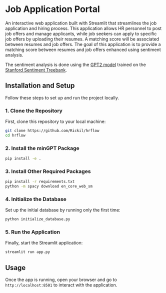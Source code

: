 # Job Application Portal

An interactive web application built with Streamlit that streamlines the job application and hiring process. This application allows HR personnel to post job offers and manage applicants, while job seekers can apply to specific job offers by uploading their resumes. A matching score will be associated between resumes and job offers. The goal of this application is to provide a matching score between resumes and job offers enhanced using sentiment analysis.

The sentiment analysis is done using the [GPT2 model](https://paperswithcode.com/paper/language-models-are-unsupervised-multitask) trained on the [Stanford Sentiment Treebank](https://paperswithcode.com/dataset/sst).

## Installation and Setup

Follow these steps to set up and run the project locally.

### 1. Clone the Repository

First, clone this repository to your local machine:

```bash
git clone https://github.com/Rickil/hrflow
cd hrflow
```

### 2. Install the minGPT Package

```bash
pip install -e .
```

### 3. Install Other Required Packages

```bash
pip install -r requirements.txt
python -m spacy download en_core_web_sm
```

### 4. Initialize the Database

Set up the initial database by running only the first time:

```bash
python initialize_database.py
```

### 5. Run the Application

Finally, start the Streamlit application:

```bash
streamlit run app.py
```

## Usage

Once the app is running, open your browser and go to `http://localhost:8501` to interact with the application.
